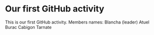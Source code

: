 # Our first GitHub activity
This is our first GitHub 
activity.
Members names:
Blancha (leader)
Atuel
Burac
Cabigon
Tarnate